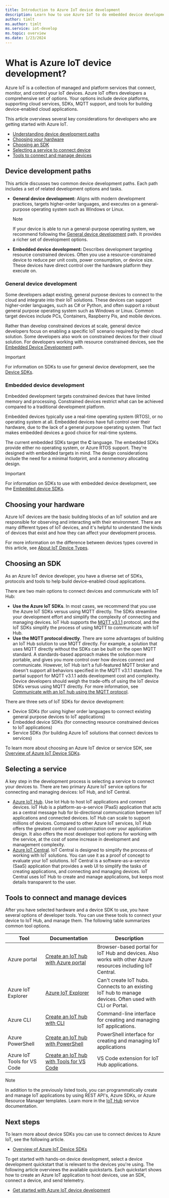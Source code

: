 ```yaml
---
title: Introduction to Azure IoT device development
description: Learn how to use Azure IoT to do embedded device development and build device-enabled cloud applications.
author: timlt
ms.author: timlt
ms.service: iot-develop
ms.topic: overview
ms.date: 1/23/2024
---
```


# What is Azure IoT device development?

Azure IoT is a collection of managed and platform services that connect, monitor, and control your IoT devices. Azure IoT offers developers a comprehensive set of options. Your options include device platforms, supporting cloud services, SDKs, MQTT support, and tools for building device-enabled cloud applications.

This article overviews several key considerations for developers who are getting started with Azure IoT.  
- [Understanding device development paths](#device-development-paths)
- [Choosing your hardware](#choosing-your-hardware)
- [Choosing an SDK](#choosing-an-sdk)
- [Selecting a service to connect device](#selecting-a-service)
- [Tools to connect and manage devices](#tools-to-connect-and-manage-devices)

## Device development paths
This article discusses two common device development paths. Each path includes a set of related development options and tasks.  

* **General device development:** Aligns with modern development practices, targets higher-order languages, and executes on a general-purpose operating system such as Windows or Linux. 
    > [!NOTE]
    > If your device is able to run a general-purpose operating system, we recommend following the [General device development](#general-device-development) path. It provides a richer set of development options.

* **Embedded device development:** Describes development targeting resource constrained devices. Often you use a resource-constrained device to reduce per unit costs, power consumption, or device size. These devices have direct control over the hardware platform they execute on.

### General device development
Some developers adapt existing, general purpose devices to connect to the cloud and integrate into their IoT solutions. These devices can support higher-order languages, such as C# or Python, and often support a robust general purpose operating system such as Windows or Linux. Common target devices include PCs, Containers, Raspberry Pis, and mobile devices. 

Rather than develop constrained devices at scale, general device developers focus on enabling a specific IoT scenario required by their cloud solution. Some developers also work on constrained devices for their cloud solution. For developers working with resource constrained devices, see the [Embedded Device Development](#embedded-device-development) path.

> [!IMPORTANT]
> For information on SDKs to use for general device development, see the [Device SDKs](about-iot-sdks.md#device-sdks).

### Embedded device development
Embedded development targets constrained devices that have limited memory and processing. Constrained devices restrict what can be achieved compared to a traditional development platform.

Embedded devices typically use a real-time operating system (RTOS), or no operating system at all. Embedded devices have full control over their hardware, due to the lack of a general purpose operating system. That fact makes embedded devices a good choice for real-time systems.

The current embedded SDKs target the **C** language. The embedded SDKs provide either no operating system, or Azure RTOS support. They're designed with embedded targets in mind. The design considerations include the need for a minimal footprint, and a nonmemory allocating design.

> [!IMPORTANT]
> For information on SDKs to use with embedded device development, see the [Embedded device SDKs](about-iot-sdks.md#embedded-device-sdks).

## Choosing your hardware
Azure IoT devices are the basic building blocks of an IoT solution and are responsible for observing and interacting with their environment. There are many different types of IoT devices, and it's helpful to understand the kinds of devices that exist and how they can affect your development process.

For more information on the difference between devices types covered in this article, see [About IoT Device Types](concepts-iot-device-types.md).

## Choosing an SDK
As an Azure IoT device developer, you have a diverse set of SDKs, protocols and tools to help build device-enabled cloud applications. 

There are two main options to connect devices and communicate with IoT Hub:
- **Use the Azure IoT SDKs**. In most cases, we recommend that you use the Azure IoT SDKs versus using MQTT directly. The SDKs streamline your development effort and simplify the complexity of connecting and managing devices. IoT Hub supports the [MQTT v3.1.1](https://mqtt.org/) protocol, and the IoT SDKs simplify the process of using MQTT to communicate with IoT Hub. 
- **Use the MQTT protocol directly**.  There are some advantages of building an IoT Hub solution to use MQTT directly. For example, a solution that uses MQTT directly without the SDKs can be built on the open MQTT standard. A standards-based approach makes the solution more portable, and gives you more control over how devices connect and communicate. However, IoT Hub isn't a full-featured MQTT broker and doesn't support all behaviors specified in the MQTT v3.1.1 standard. The partial support for MQTT v3.1.1 adds development cost and complexity.  Device developers should weigh the trade-offs of using the IoT device SDKs versus using MQTT directly.  For more information, see [Communicate with an IoT hub using the MQTT protocol](../iot/iot-mqtt-connect-to-iot-hub.md). 

There are three sets of IoT SDKs for device development:
- Device SDKs (for using higher order languages to connect existing general purpose devices to IoT applications)
- Embedded device SDKs (for connecting resource constrained devices to IoT applications)
- Service SDKs (for building Azure IoT solutions that connect devices to services)

To learn more about choosing an Azure IoT device or service SDK, see [Overview of Azure IoT Device SDKs](about-iot-sdks.md).

## Selecting a service
A key step in the development process is selecting a service to connect your devices to. There are two primary Azure IoT service options for connecting and managing devices: IoT Hub, and IoT Central. 

- [Azure IoT Hub](../iot-hub/about-iot-hub.md). Use Iot Hub to host IoT applications and connect devices. IoT Hub is a platform-as-a-service (PaaS) application that acts as a central message hub for bi-directional communication between IoT applications and connected devices. IoT Hub can scale to support millions of devices. Compared to other Azure IoT services, IoT Hub offers the greatest control and customization over your application design. It also offers the most developer tool options for working with the service, at the cost of some increase in development and management complexity.
- [Azure IoT Central](../iot-central/core/overview-iot-central.md). IoT Central is designed to simplify the process of working with IoT solutions.  You can use it as a proof of concept to evaluate your IoT solutions. IoT Central is a software-as-a-service (SaaS) application that provides a web UI to simplify the tasks of creating applications, and connecting and managing devices. IoT Central uses IoT Hub to create and manage applications, but keeps most details transparent to the user. 

## Tools to connect and manage devices

After you have selected hardware and a device SDK to use, you have several options of developer tools. You can use these tools to connect your device to IoT Hub, and manage them. The following table summarizes common tool options. 

|Tool  |Documentation  |Description  |
|---------|---------|---------|
|Azure portal     | [Create an IoT hub with Azure portal](../iot-hub/iot-hub-create-through-portal.md) | Browser-based portal for IoT Hub and devices. Also works with other Azure resources including IoT Central. |
|Azure IoT Explorer     | [Azure IoT Explorer](https://github.com/Azure/azure-iot-explorer#azure-iot-explorer-preview) | Can't create IoT hubs. Connects to an existing IoT hub to manage devices. Often used with CLI or Portal.|
|Azure CLI     | [Create an IoT hub with CLI](../iot-hub/iot-hub-create-using-cli.md) | Command-line interface for creating and managing IoT applications. |
|Azure PowerShell     | [Create an IoT hub with PowerShell](../iot-hub/iot-hub-create-using-powershell.md) | PowerShell interface for creating and managing IoT applications |
|Azure IoT Tools for VS Code  | [Create an IoT hub with Tools for VS Code](../iot-hub/iot-hub-create-use-iot-toolkit.md) | VS Code extension for IoT Hub applications. |

> [!NOTE]
> In addition to the previously listed tools, you can programmatically create and manage IoT applications by using REST API's, Azure SDKs, or Azure Resource Manager templates. Learn more in the [IoT Hub](../iot-hub/about-iot-hub.md) service documentation. 


## Next steps
To learn more about device SDKs you can use to connect devices to Azure IoT, see the following article.
- [Overview of Azure IoT Device SDKs](about-iot-sdks.md)

To get started with hands-on device development, select a device development quickstart that is relevant to the devices you're using. The following article overviews the available quickstarts.  Each quickstart shows how to create an Azure IoT application to host devices, use an SDK, connect a device, and send telemetry.  
- [Get started with Azure IoT device development](about-getting-started-device-development.md)